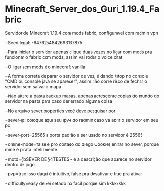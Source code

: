 # Minecraft_Server_dos_Guri_1.19.4_Fabric
Servidor de Minecraft 1.19.4 com mods fabric, configuravel com radmin vpn

¬Seed legal: -6476254842693137875

¬Para iniciar o servidor apenas clique duas vezes no ligar com mods pra funcionar o fabric com mods, assim vai  rodar o voice chat

¬O ligar sem mods é o minecraft vanilla

¬A forma correta de parar o servidor de vez, é dando /stop no console "CMD ou console java se aparecer", assim não corre risco de fechar o servidor sem salvar o mapa

¬Não altere a pasta backup mapas, apenas acrescente copias do mundo do servidor na pasta para caso der errado alguma coisa


¬No arquivo sever.properties você deve pesquisar por 

¬sever-ip: coloque aqui seu ipv4 do radmin caso va abrir o servidor em seu pc

¬sever-port=25565 a porta padrão a ser usado no servidor é 25565

¬online-mode=false é pro coitado do diego(Cookie) entrar no sever, porque mine é pirata infelizmente

¬motd=§bSEVER DE §4TESTES - é a descrição que aparece no servidor dentro de jogo

¬pvp=true isso daqui é intuitivo, false pra desativar e true pra ativar

¬difficulty=easy  deixei setado no facil porque sim kkkkkkkk